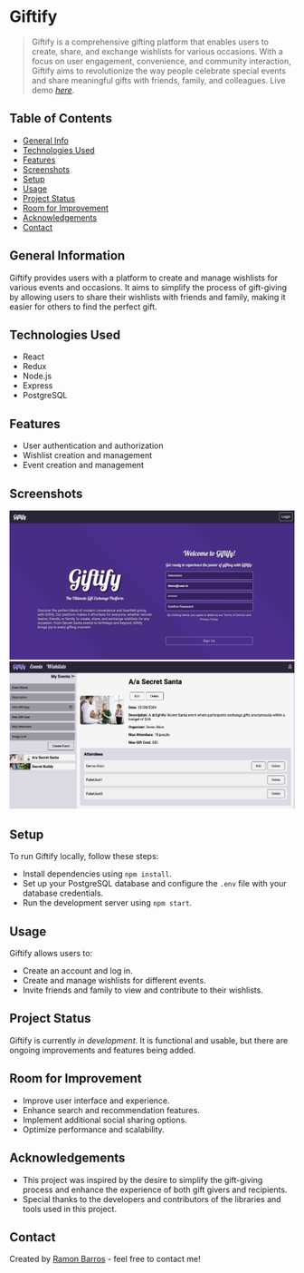 # Giftify

> Giftify is a comprehensive gifting platform that enables users to create, share, and exchange wishlists for various occasions. With a focus on user engagement, convenience, and community interaction, Giftify aims to revolutionize the way people celebrate special events and share meaningful gifts with friends, family, and colleagues.
> Live demo [_here_](https://giftify-bgc5.onrender.com). <!-- If you have the project hosted somewhere, include the link here. -->

## Table of Contents

- [General Info](#general-information)
- [Technologies Used](#technologies-used)
- [Features](#features)
- [Screenshots](#screenshots)
- [Setup](#setup)
- [Usage](#usage)
- [Project Status](#project-status)
- [Room for Improvement](#room-for-improvement)
- [Acknowledgements](#acknowledgements)
- [Contact](#contact)
<!-- * [License](#license) -->

## General Information

Giftify provides users with a platform to create and manage wishlists for various events and occasions. It aims to simplify the process of gift-giving by allowing users to share their wishlists with friends and family, making it easier for others to find the perfect gift.

## Technologies Used

- React
- Redux
- Node.js
- Express
- PostgreSQL

## Features

- User authentication and authorization
- Wishlist creation and management
- Event creation and management

## Screenshots

![Example screenshot](./frontend/public/img/screenshot.png)
![Example screenshot](./frontend/public/img/screenshot1.png)

<!-- If you have screenshots you'd like to share, include them here. -->

## Setup

To run Giftify locally, follow these steps:

- Install dependencies using `npm install`.
- Set up your PostgreSQL database and configure the `.env` file with your database credentials.
- Run the development server using `npm start`.

## Usage

Giftify allows users to:

- Create an account and log in.
- Create and manage wishlists for different events.
- Invite friends and family to view and contribute to their wishlists.

## Project Status

Giftify is currently _in development_. It is functional and usable, but there are ongoing improvements and features being added.

## Room for Improvement

- Improve user interface and experience.
- Enhance search and recommendation features.
- Implement additional social sharing options.
- Optimize performance and scalability.

## Acknowledgements

- This project was inspired by the desire to simplify the gift-giving process and enhance the experience of both gift givers and recipients.
- Special thanks to the developers and contributors of the libraries and tools used in this project.

## Contact

Created by [Ramon Barros](https://github.com/ramonpbarros) - feel free to contact me!
